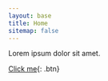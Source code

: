 ```yaml
---
layout: base
title: Home
sitemap: false
---
```



Lorem ipsum dolor sit amet.

[Click me](http://www.google.com){: .btn}